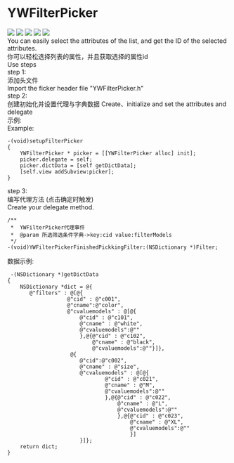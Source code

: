 # YWFilterPicker
![](http://www.damawaiyu.com/images/2.png)
![](http://www.damawaiyu.com/images/3.png)
![](http://www.damawaiyu.com/images/4.png)
![](http://www.damawaiyu.com/images/5.png)
![](http://www.damawaiyu.com/images/6.png)  
You can easily select the attributes of the list, and get the ID of the selected attributes.  
你可以轻松选择列表的属性，并且获取选择的属性id  
Use steps  
step 1:  
 添加头文件  
 Import the ficker header file "YWFilterPicker.h"   
step 2:  
 创建初始化并设置代理与字典数据
 Create、initialize and set the attributes and delegate     
 示例:  
 Example:  
```
-(void)setupFilterPicker
{
    YWFilterPicker * picker = [[YWFilterPicker alloc] init];
    picker.delegate = self;
    picker.dictData = [self getDictData];
    [self.view addSubview:picker];
}
```
step 3:  
 编写代理方法 (点击确定时触发)   
 Create your delegate method.  
```
/**
 *  YWFilterPicker代理事件
 *  @param 所选筛选条件字典->key:cid value:filterModels
 */
-(void)YWFilterPickerFinishedPickkingFilter:(NSDictionary *)Filter;
```
 
 
数据示例: 
```
 -(NSDictionary *)getDictData  
{  
    NSDictionary *dict = @{  
       @"filters" : @[@{  
                   @"cid" : @"c001",  
                   @"cname":@"color",  
                   @"cvaluemodels" : @[@{  
                       @"cid" : @"c101",  
                       @"cname" : @"white",  
                       @"cvaluemodels":@""  
                       },@{@"cid" : @"c102",  
                           @"cname" : @"black",  
                           @"cvaluemodels":@""}]},  
                    @{  
                       @"cid":@"c002",  
                       @"cname" : @"size",  
                       @"cvaluemodels" : @[@{  
                               @"cid" : @"c021",  
                               @"cname" : @"M",  
                               @"cvaluemodels":@""  
                               },@{@"cid" : @"c022",  
                                   @"cname" : @"L",  
                                   @"cvaluemodels":@""  
                                   },@{@"cid" : @"c023",  
                                       @"cname" : @"XL",  
                                       @"cvaluemodels":@""  
                                       }]  
                       }]};  
    return dict;  
}  
```
